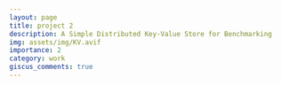 ```yaml
---
layout: page
title: project 2
description: A Simple Distributed Key-Value Store for Benchmarking
img: assets/img/KV.avif
importance: 2
category: work
giscus_comments: true
---
```


